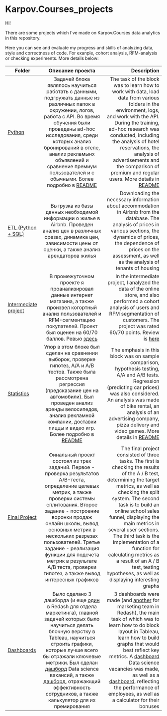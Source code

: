 # Karpov.Courses_projects
Hi!

There are some projects which I've made on Karpov.Courses data analytics in this repository.

Here you can see and evaluate my progress and skills of analyzing data, style and correctness of 
code. For exanple, cohort analysis, RFM-analysis or checking experiments. More details below:

| Folder        | Описание проекта   | Description         | 
| ------------- |:--------------------:| -------------------:|
| [Python](https://github.com/DimaD0nts0v/Karpov.Courses_projects/tree/main/Python) | Задачей блока являлось научиться работать с данными, подгружать данные из различных папок в окружении, логов, работа с API. Во время обучения были проведены ad-hoc исследования, среди которых анализ бронирований в отеле, анализ рекламынх объявлений и сравнение премиум пользователей и с обычными. Более подробно в [README](https://github.com/DimaD0nts0v/Karpov.Courses_projects/tree/main/Python) | The task of the block was to learn how to work with data, load data from various folders in the environment, logs, and work with the API. During the training, ad-hoc research was conducted, including the analysis of hotel reservations, the analysis of advertisements and the comparison of premium and regular users. More details in [README](https://github.com/DimaD0nts0v/Karpov.Courses_projects/tree/main/Python) |
| [ETL (Python + SQL)](https://github.com/DimaD0nts0v/Karpov.Courses_projects/blob/main/ETL%20(Python%20%2B%20SQL)/pandahouse.ipynb) | Выгрузка из базы данных необходимой информации о жилье в Airbnb. Проведен анализ цен в различных срезах, динамика цен, зависимости цены от оценки, а также анализ арендаторов жилья | Downloading the necessary information about accommodation in Airbnb from the database. The analysis of prices in various sections, the dynamics of prices, the dependence of prices on the assessment, as well as the analysis of tenants of housing |
| [Intermediate project](https://github.com/DimaD0nts0v/Karpov.Courses_projects/blob/main/Intermediate%20project/e-commerce%20cohort%20%2B%20RFM.ipynb) | В промежуточном проекте я проанализировал данные интернет магазина, а также произвел когортный анализ пользователей и RFM-сегментацию покупателей. Проект был оценен на 60/70 баллов. Ревью [здесь](https://github.com/DimaD0nts0v/Karpov.Courses_projects/blob/main/Intermediate%20project/Review%20of%20my%20project.md) | In the intermediate project, I analyzed the data of the online store, and also performed a cohort analysis of users and RFM segmentation of customers. The project was rated 60/70 points. Review is [here](https://github.com/DimaD0nts0v/Karpov.Courses_projects/blob/main/Intermediate%20project/Review%20of%20my%20project.md) |
| [Statistics](https://github.com/DimaD0nts0v/Karpov.Courses_projects/tree/main/Statistics) | Упор в этом блоке был сделан на сравнении выборок, проверке гипотез, A/A и A/B тестов. Также была рассмотрена регрессия (предсказание цен на автомобили). Был проведен анализ аренды велосипедов, анализ рекламной компании, доставки пиццы и видео игр. Более подробно в [README](https://github.com/DimaD0nts0v/Karpov.Courses_projects/tree/main/Statistics) | The emphasis in this block was on sample comparison, hypothesis testing, A/A and A/B tests. Regression (predicting car prices) was also considered. An analysis was made of bike rental, an analysis of an advertising company, pizza delivery and video games. More details in [README](https://github.com/DimaD0nts0v/Karpov.Courses_projects/tree/main/Statistics)|
| [Final Project](https://github.com/DimaD0nts0v/Karpov.Courses_projects/blob/main/final_project/final_project_2.ipynb) | Финальный проект состоял из трех заданий. Первое - проверка результатов A/B-теста, определение целевых метрик, а также проверки системы сплитования. Второе задание - построение воронки продаж онлайн школы, вывод основных метрик в нескольких разрезах пользователей. Третье задание - реализация функции для подсчета метрик в результате A/B теста, проверки гипотез, а также вывод интересных графиков | The final project consisted of three tasks. The first is checking the results of the A / B test, determining the target metrics, as well as checking the split system. The second task is to build an online school sales funnel, displaying the main metrics in several user sections. The third task is the implementation of a function for calculating metrics as a result of an A / B test, testing hypotheses, as well as displaying interesting graphs |
| [Dashboards](https://public.tableau.com/app/profile/ddontsov) | Было сделано 3 дашборда (и еще [один](http://redash.lab.karpov.courses/public/dashboards/24l1nbk4I0nC65DLjqPhw2KKgVLJMVzkSzLBT86f?org_slug=default) в Redash для отдела маркетинга), главной задачей которых было научиться делать блочную верстку в Tableau, научиться строить графики, которые лучше всего бы отражали ключевые метрики. Был сделан [дашборд](https://public.tableau.com/app/profile/ddontsov/viz/Datasciencevacancies/Datasciencevacancies) Data science вакансий, а также [дашборд](https://public.tableau.com/app/profile/ddontsov/viz/HRMonetary/Dashboard1), отражающий эффективность сотрудников, а также калькулятор для их премирования | 3 dashboards were made (and [another](http://redash.lab.karpov.courses/public/dashboards/24l1nbk4I0nC65DLjqPhw2KKgVLJMVzkSzLBT86f?org_slug=default) for marketing team in Redash), the main task of which was to learn how to do block layout in Tableau, learn how to build graphs that would best reflect key metrics. A [dashboard](https://public.tableau.com/app/profile/ddontsov/viz/Datasciencevacancies/Datasciencevacancies) Data science vacancies was made, as well as a [dashboard](https://public.tableau.com/app/profile/ddontsov/viz/HRMonetary/Dashboard1), reflecting the performance of employees, as well as a calculator for their bonuses |
